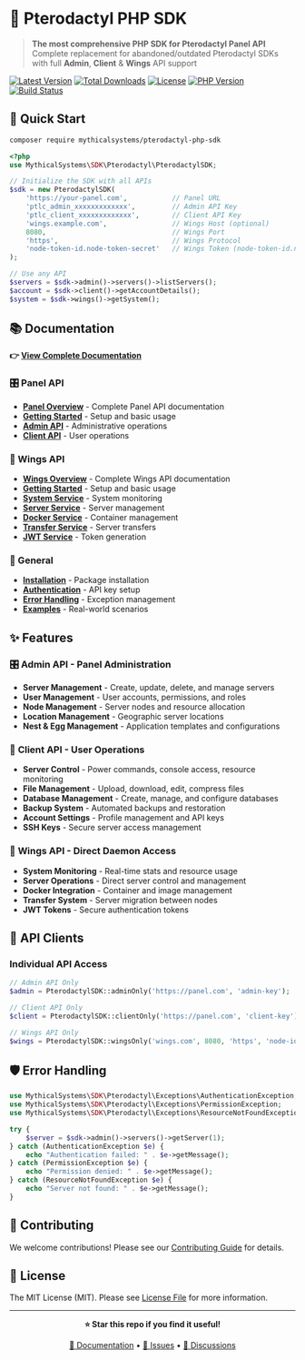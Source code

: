 # 🦕 Pterodactyl PHP SDK

> **The most comprehensive PHP SDK for Pterodactyl Panel API**  
> Complete replacement for abandoned/outdated Pterodactyl SDKs with full **Admin**, **Client** & **Wings** API support

[![Latest Version](https://img.shields.io/packagist/v/mythicalsystems/pterodactyl-php-sdk.svg?style=flat-square)](https://packagist.org/packages/mythicalsystems/pterodactyl-php-sdk)
[![Total Downloads](https://img.shields.io/packagist/dt/mythicalsystems/pterodactyl-php-sdk.svg?style=flat-square)](https://packagist.org/packages/mythicalsystems/pterodactyl-php-sdk)
[![License](https://img.shields.io/packagist/l/mythicalsystems/pterodactyl-php-sdk.svg?style=flat-square)](https://github.com/mythicalltd/Pterodactyl-PHP-SDK/blob/main/LICENSE)
[![PHP Version](https://img.shields.io/packagist/php-v/mythicalsystems/pterodactyl-php-sdk.svg?style=flat-square)](https://php.net)
[![Build Status](https://img.shields.io/github/actions/workflow/status/mythicalltd/Pterodactyl-PHP-SDK/ci.yml?style=flat-square)](https://github.com/mythicalltd/Pterodactyl-PHP-SDK/actions)

## 🚀 Quick Start

```bash
composer require mythicalsystems/pterodactyl-php-sdk
```

```php
<?php
use MythicalSystems\SDK\Pterodactyl\PterodactylSDK;

// Initialize the SDK with all APIs
$sdk = new PterodactylSDK(
    'https://your-panel.com',           // Panel URL
    'ptlc_admin_xxxxxxxxxxxxx',         // Admin API Key
    'ptlc_client_xxxxxxxxxxxxx',        // Client API Key
    'wings.example.com',                // Wings Host (optional)
    8080,                               // Wings Port
    'https',                            // Wings Protocol
    'node-token-id.node-token-secret'   // Wings Token (node-token-id.node-token-secret)
);

// Use any API
$servers = $sdk->admin()->servers()->listServers();
$account = $sdk->client()->getAccountDetails();
$system = $sdk->wings()->getSystem();
```

## 📚 Documentation

**👉 [View Complete Documentation](docs/)**

### 🎛️ Panel API
- **[Panel Overview](docs/panel/README.md)** - Complete Panel API documentation
- **[Getting Started](docs/panel/getting-started.md)** - Setup and basic usage
- **[Admin API](docs/panel/admin-api.md)** - Administrative operations
- **[Client API](docs/panel/client-api.md)** - User operations

### 🚀 Wings API
- **[Wings Overview](docs/wings/README.md)** - Complete Wings API documentation
- **[Getting Started](docs/wings/getting-started.md)** - Setup and basic usage
- **[System Service](docs/wings/system-service.md)** - System monitoring
- **[Server Service](docs/wings/server-service.md)** - Server management
- **[Docker Service](docs/wings/docker-service.md)** - Container management
- **[Transfer Service](docs/wings/transfer-service.md)** - Server transfers
- **[JWT Service](docs/wings/jwt-service.md)** - Token generation

### 📖 General
- **[Installation](docs/installation.md)** - Package installation
- **[Authentication](docs/authentication.md)** - API key setup
- **[Error Handling](docs/error-handling.md)** - Exception management
- **[Examples](docs/examples.md)** - Real-world scenarios


## ✨ Features

### 🎛️ **Admin API** - Panel Administration
- **Server Management** - Create, update, delete, and manage servers
- **User Management** - User accounts, permissions, and roles
- **Node Management** - Server nodes and resource allocation
- **Location Management** - Geographic server locations
- **Nest & Egg Management** - Application templates and configurations

### 👤 **Client API** - User Operations
- **Server Control** - Power commands, console access, resource monitoring
- **File Management** - Upload, download, edit, compress files
- **Database Management** - Create, manage, and configure databases
- **Backup System** - Automated backups and restoration
- **Account Settings** - Profile management and API keys
- **SSH Keys** - Secure server access management

### 🚀 **Wings API** - Direct Daemon Access
- **System Monitoring** - Real-time stats and resource usage
- **Server Operations** - Direct server control and management
- **Docker Integration** - Container and image management
- **Transfer System** - Server migration between nodes
- **JWT Tokens** - Secure authentication tokens


## 🔧 API Clients

### Individual API Access

```php
// Admin API Only
$admin = PterodactylSDK::adminOnly('https://panel.com', 'admin-key');

// Client API Only  
$client = PterodactylSDK::clientOnly('https://panel.com', 'client-key');

// Wings API Only
$wings = PterodactylSDK::wingsOnly('wings.com', 8080, 'https', 'node-id.node-secret');
```

## 🛡️ Error Handling

```php
use MythicalSystems\SDK\Pterodactyl\Exceptions\AuthenticationException;
use MythicalSystems\SDK\Pterodactyl\Exceptions\PermissionException;
use MythicalSystems\SDK\Pterodactyl\Exceptions\ResourceNotFoundException;

try {
    $server = $sdk->admin()->servers()->getServer(1);
} catch (AuthenticationException $e) {
    echo "Authentication failed: " . $e->getMessage();
} catch (PermissionException $e) {
    echo "Permission denied: " . $e->getMessage();
} catch (ResourceNotFoundException $e) {
    echo "Server not found: " . $e->getMessage();
}
```

## 🤝 Contributing

We welcome contributions! Please see our [Contributing Guide](CONTRIBUTING.md) for details.

## 📄 License

The MIT License (MIT). Please see [License File](LICENSE) for more information.

---

<div align="center">

**⭐ Star this repo if you find it useful!**

[📖 Documentation](docs/) • [🐛 Issues](https://github.com/mythicalltd/Pterodactyl-PHP-SDK/issues) • [💬 Discussions](https://github.com/mythicalltd/Pterodactyl-PHP-SDK/discussions)

</div>